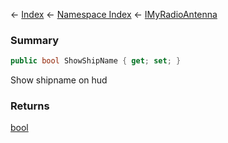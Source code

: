 ← [Index](Api-Index) ← [Namespace Index](Namespace-Index) ← [IMyRadioAntenna](Sandbox.ModAPI.Ingame.IMyRadioAntenna)

### Summary

```csharp
public bool ShowShipName { get; set; }
```

Show shipname on hud

### Returns

[bool](https://docs.microsoft.com/en-us/dotnet/api/system.boolean?view=netframework-4.6)


